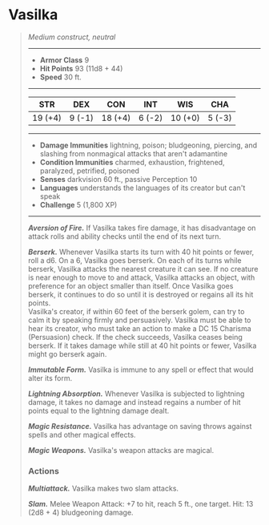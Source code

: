 # Vasilka
>*Medium construct, neutral*
>___
>- **Armor Class** 9
>- **Hit Points** 93 (11d8 + 44)
>- **Speed** 30 ft.
>___
>|STR|DEX|CON|INT|WIS|CHA|
>|:---:|:---:|:---:|:---:|:---:|:---:|
>|19 (+4)|9 (-1)|18 (+4)|6 (-2)|10 (+0)|5 (-3)|
>___
>- **Damage Immunities** lightning, poison; bludgeoning, piercing, and slashing from nonmagical attacks that aren't adamantine
>- **Condition Immunities** charmed, exhaustion, frightened, paralyzed, petrified, poisoned
>- **Senses** darkvision 60 ft., passive Perception 10
>- **Languages** understands the languages of its creator but can't speak
>- **Challenge** 5 (1,800 XP)
>___
>***Aversion of Fire.*** If Vasilka takes fire damage, it has disadvantage on attack rolls and ability checks until the end of its next turn.  
>
>***Berserk.*** Whenever Vasilka starts its turn with 40 hit points or fewer, roll a d6. On a 6, Vasilka goes berserk. On each of its turns while berserk, Vasilka attacks the nearest creature it can see. If no creature is near enough to move to and attack, Vasilka attacks an object, with preference for an object smaller than itself. Once Vasilka goes berserk, it continues to do so until it is destroyed or regains all its hit points.  
>Vasilka's creator, if within 60 feet of the berserk golem, can try to calm it by speaking firmly and persuasively. Vasilka must be able to hear its creator, who must take an action to make a DC 15 Charisma (Persuasion) check. If the check succeeds, Vasilka ceases being berserk. If it takes damage while still at 40 hit points or fewer, Vasilka might go berserk again.  
>
>***Immutable Form.*** Vasilka is immune to any spell or effect that would alter its form.  
>
>***Lightning Absorption.*** Whenever Vasilka is subjected to lightning damage, it takes no damage and instead regains a number of hit points equal to the lightning damage dealt.  
>
>***Magic Resistance.*** Vasilka has advantage on saving throws against spells and other magical effects.  
>
>***Magic Weapons.*** Vasilka's weapon attacks are magical.  
>
>### Actions
>***Multiattack.*** Vasilka makes two slam attacks.  
>
>***Slam.*** Melee Weapon Attack: +7 to hit, reach 5 ft., one target. Hit: 13 (2d8 + 4) bludgeoning damage.